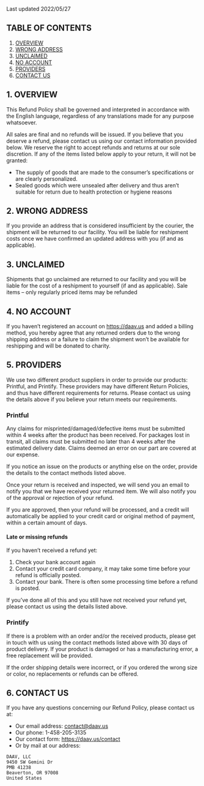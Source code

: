 Last updated 2022/05/27

## TABLE OF CONTENTS <span id="section-toc"></span>
 1. [OVERVIEW](#section-1)
 2. [WRONG ADDRESS](#section-2)
 3. [UNCLAIMED](#section-3)
 4. [NO ACCOUNT](#section-4)
 5. [PROVIDERS](#section-5)
 6. [CONTACT US](#section-6)

## 1. OVERVIEW <span id="section-1"></span>

This Refund Policy shall be governed and interpreted in accordance with the English language, regardless of any translations made for any purpose whatsoever.​

All sales are final and no refunds will be issued. If you believe that you deserve a refund, please contact us using our contact information provided below. We reserve the right to accept refunds and returns at our sole discretion. If any of the items listed below apply to your return, it will not be granted:
 - The supply of goods that are made to the consumer’s specifications or are clearly personalized.
 - Sealed goods which were unsealed after delivery and thus aren’t suitable for return due to health protection or hygiene reasons

## 2. WRONG ADDRESS <span id="section-2"></span>
If you provide an address that is considered insufficient by the courier, the shipment will be returned to our facility. You will be liable for reshipment costs once we have confirmed an updated address with you (if and as applicable).

## 3. UNCLAIMED <span id="section-3"></span>
Shipments that go unclaimed are returned to our facility and you will be liable for the cost of a reshipment to yourself (if and as applicable).​
Sale items – only regularly priced items may be refunded

## 4. NO ACCOUNT <span id="section-4"></span>
If you haven’t registered an account on https://daav.us and added a billing method, you hereby agree that any returned orders due to the wrong shipping address or a failure to claim the shipment won’t be available for reshipping and will be donated to charity.

## 5. PROVIDERS <span id="section-5"></span>
We use two different product suppliers in order to provide our products: Printful, and Printify. These providers may have different Return Policies, and thus have different requirements for returns. Please contact us using the details above if you believe your return meets our requirements.

### **Printful**
Any claims for misprinted/damaged/defective items must be submitted within 4 weeks after the product has been received. For packages lost in transit, all claims must be submitted no later than 4 weeks after the estimated delivery date. Claims deemed an error on our part are covered at our expense.

If you notice an issue on the products or anything else on the order, provide the details to the contact methods listed above.

Once your return is received and inspected, we will send you an email to notify you that we have received your returned item. We will also notify you of the approval or rejection of your refund.

If you are approved, then your refund will be processed, and a credit will automatically be applied to your credit card or original method of payment, within a certain amount of days.

#### **Late or missing refunds**

If you haven’t received a refund yet:
 1. Check your bank account again
 2. Contact your credit card company, it may take some time before your refund is officially posted.
 3. Contact your bank. There is often some processing time before a refund is posted.

If you’ve done all of this and you still have not received your refund yet, please contact us using the details listed above.

### **Printify**
If there is a problem with an order and/or the received products, please get in touch with us using the contact methods listed above with 30 days of product delivery. If your product is damaged or has a manufacturing error, a free replacement will be provided.

If the order shipping details were incorrect, or if you ordered the wrong size or color, no replacements or refunds can be offered.

## 6. CONTACT US <span id="section-6"></span>

If you have any questions concerning our Refund Policy, please contact us at:
 - Our email address: contact@daav.us
 - Our phone: 1-458-205-3135
 - Our contact form: https://daav.us/contact
 - Or by mail at our address:
```
DAAV, LLC
9450 SW Gemini Dr
PMB 41238
Beaverton, OR 97008
United States
```